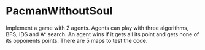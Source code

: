 # PacmanWithoutSoul

Implement a game with 2 agents. 
Agents can play with three algorithms, BFS, IDS and A* search.
An agent wins if it gets all its point and gets none of its opponents points.
There are 5 maps to test the code.
